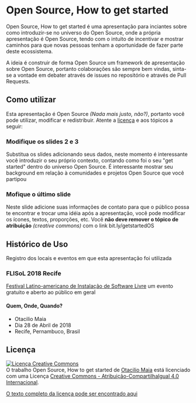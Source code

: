 # Open Source, How to get started
Open Source, How to get started é uma apresentação para inciantes sobre como introduzir-se no universo do Open Source, onde a própria apresentação é Open Source, tendo com o intuito de incentivar  e mostrar caminhos para que novas pessoas tenham a oportunidade de fazer parte deste ecossistema.

A ideia é construir de forma Open Source um framework de apresentação sobre Open Source, portanto colaborações são sempre bem vindas, sinta-se a vontade em debater através de issues no repositório e através de Pull Requests.

## Como utilizar
Esta apresentação é Open Source _(Nada mais justo, não?)_, portanto você pode utilizar, modificar e redistribuir. Atente a [licença](https://github.com/OtacilioN/open-source-how-to-get-started/blob/master/LICENSE) e aos tópicos a seguir:

### Modifique os slides 2 e 3
Substitua os slides adicionando seus dados, neste momento é interessante você introduzir o seu próprio contexto, contando como foi o seu "get started" dentro do universo Open Source. É interessante mostrar seu background em relação à comunidades e projetos Open Source que você partipou

### Mofique o último slide
Neste slide adicione suas informações de contato para que o público possa te encontrar e trocar uma idéia após a apresentação, você pode modificar os ícones, textos, proporções, etc. Você **não deve remover o tópico de atribuição** _(creative commons)_ com o link bit.ly/getstartedOS

## Histórico de Uso
Registro dos locais e eventos em que esta apresentação foi utilizada

### FLISoL 2018 Recife
[Festival Latino-americano de Instalação de Software Livre](https://flisol.info/FLISOL2018/Brasil/Recife) um evento gratuito e aberto ao público em geral

#### Quem, Onde, Quando?
- Otacilio Maia
- Dia 28 de Abril de 2018
- Recife, Pernambuco, Brasil

## Licença

<a rel="license" href="http://creativecommons.org/licenses/by-sa/4.0/"><img alt="Licença Creative Commons" style="border-width:0" src="https://i.creativecommons.org/l/by-sa/4.0/88x31.png" /></a><br />O trabalho <span xmlns:dct="http://purl.org/dc/terms/" href="http://purl.org/dc/dcmitype/InteractiveResource" property="dct:title" rel="dct:type">Open Source, How to get started</span> de <a xmlns:cc="http://creativecommons.org/ns#" href="https://github.com/OtacilioN/open-source-how-to-get-started" property="cc:attributionName" rel="cc:attributionURL">Otacilio Maia</a> está licenciado com uma Licença <a rel="license" href="http://creativecommons.org/licenses/by-sa/4.0/">Creative Commons - Atribuição-CompartilhaIgual 4.0 Internacional</a>.

[O texto completo da licença pode ser encontrado aqui](https://github.com/OtacilioN/open-source-how-to-get-started/blob/master/LICENSE)
